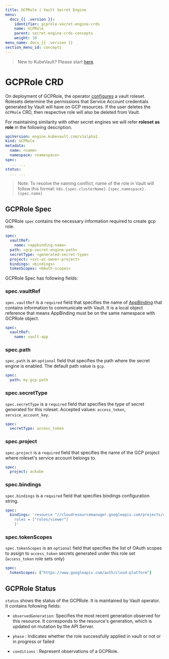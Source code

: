 ```yaml
---
title: GCPRole | Vault Secret Engine
menu:
  docs_{{ .version }}:
    identifier: gcprole-secret-engine-crds
    name: GCPRole
    parent: secret-engine-crds-concepts
    weight: 10
menu_name: docs_{{ .version }}
section_menu_id: concepts
---
```


> New to KubeVault? Please start [here](/docs/concepts/README.md).

# GCPRole CRD

On deployment of GCPRole, the operator [configures](https://www.vaultproject.io/docs/secrets/gcp/index.html#setup) a vault roleset.
Rolesets determine the permissions that Service Account credentials generated by Vault will have on GCP resources.
If the user deletes the `GCPRole` CRD, then respective role will also be deleted from Vault.

For maintaining similarity with other secret engines we will refer **roleset as role** in the following description.

```yaml
apiVersion: engine.kubevault.com/v1alpha1
kind: GCPRole
metadata:
  name: <name>
  namespace: <namespace>
spec:
  ... ...
status: 
  ... ...
```

> Note: To resolve the naming conflict, name of the role in Vault will follow this format: `k8s.{spec.clusterName}.{spec.namespace}.{spec.name}`

## GCPRole Spec

GCPRole `spec` contains the necessary information required to create gcp role.

```yaml
spec:
  vaultRef:
    name: <appbinding-name>
  path: <gcp-secret-engine-path>
  secretType: <generated-secret-type>
  project: <svc-ac-owner-project>
  bindings: <bindings>
  tokenScopes: <OAuth-scopes>
```

GCPRole Spec has following fields:

### spec.vaultRef

`spec.vaultRef` is a `required` field that specifies the name of [AppBinding](/docs/concepts/vault-server-crds/auth-methods/appbinding.md) that contains information to communicate with Vault.
 It is a local object reference that means AppBinding must be on the same namespace with GCPRole object. 

```yaml
spec:
  vaultRef:
    name: vault-app
```
### spec.path

`spec.path` is an `optional` field that specifies the path where the secret engine 
is enabled. The default path value is `gcp`.

```yaml
spec:
  path: my-gcp-path
```

### spec.secretType

`spec.secretType` is a `required` field that specifies the type of secret generated for this roleset. Accepted values: `access_token`, `service_account_key`.

```yaml
spec:
  secretType: access_token
```

### spec.project

`spec.project` is a `required` field that specifies the name of the GCP project where roleset's service account belongs to.

```yaml
spec:
  project: ackube
```

### spec.bindings

`spec.bindings` is a `required` field that specifies bindings configuration string.

```yaml
spec:
  bindings: 'resource "//cloudresourcemanager.googleapis.com/projects/ackube" {
    roles = ["roles/viewer"]
    }'
```

### spec.tokenScopes

`spec.tokenScopes` is an `optional` field that specifies the list of 
OAuth scopes to assign to `access_token` secrets generated under this role
 set (`access_token` role sets only)

```yaml
spec:
  tokenScopes: ["https://www.googleapis.com/auth/cloud-platform"]
```

## GCPRole Status

`status` shows the status of the GCPRole. It is maintained by Vault operator. It contains following fields:

- `observedGeneration`: Specifies the most recent generation observed for this resource. It corresponds to the resource's generation, 
    which is updated on mutation by the API Server.
    
- `phase` : Indicates whether the role successfully applied in vault or not or in progress or failed

- `conditions` : Represent observations of a GCPRole.
